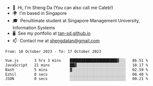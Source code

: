 <!---
tan-sd/tan-sd is a ✨ special ✨ repository because its `README.md` (this file) appears on your GitHub profile.
You can click the Preview link to take a look at your changes.
--->
- 👋  Hi, I'm Sheng Da (You can also call me Caleb!)
- 🌍  I'm based in Singapore
- 🎓  Penultimate student at Singapore Management University, Information Systems
- 🖥️  See my portfolio at [tan-sd.github.io](https://tan-sd.github.io/)
- 📫  Contact me at [shengdatan@gmail.com](mailto:shengdatan@gmail.com)

<!--START_SECTION:waka-->

```txt
From: 10 October 2023 - To: 17 October 2023

Vue.js       3 hrs 3 mins    █████████████████████▓░░░   86.51 %
JavaScript   21 mins         ██▓░░░░░░░░░░░░░░░░░░░░░░   10.17 %
Bash         5 mins          ▓░░░░░░░░░░░░░░░░░░░░░░░░   02.59 %
Ezhil        0 secs          ░░░░░░░░░░░░░░░░░░░░░░░░░   00.40 %
JSON         0 secs          ░░░░░░░░░░░░░░░░░░░░░░░░░   00.21 %
```

<!--END_SECTION:waka-->
